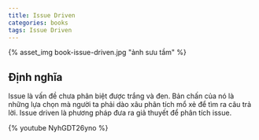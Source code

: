 ```yaml
---
title: Issue Driven
categories: books
tags: Issue Driven
---
```

{% asset_img book-issue-driven.jpg "ảnh sưu tầm" %}
## Định nghĩa
Issue là vấn đề chưa phân biệt được trắng và đen. Bản chấn của nó là những lựa chọn mà người ta phải dào xâu phân tích mổ xẻ để tìm ra câu trả lời.
Issue driven là phương pháp đưa ra giả thuyết để phân tích issue.

{% youtube NyhGDT26yno %}
